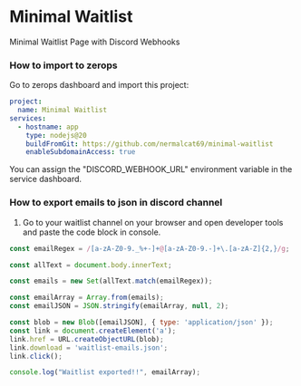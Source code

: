 # Minimal Waitlist
Minimal Waitlist Page with Discord Webhooks


### How to import to zerops
Go to zerops dashboard and import this project:

```yml
project:
  name: Minimal Waitlist
services:
  - hostname: app
    type: nodejs@20
    buildFromGit: https://github.com/nermalcat69/minimal-waitlist
    enableSubdomainAccess: true
```

You can assign the "DISCORD_WEBHOOK_URL" environment variable in the service dashboard.

### How to export emails to json in discord channel

1. Go to your waitlist channel on your browser and open developer tools and paste the code block in console.
   
```javascript
const emailRegex = /[a-zA-Z0-9._%+-]+@[a-zA-Z0-9.-]+\.[a-zA-Z]{2,}/g;

const allText = document.body.innerText;

const emails = new Set(allText.match(emailRegex));

const emailArray = Array.from(emails);
const emailJSON = JSON.stringify(emailArray, null, 2);

const blob = new Blob([emailJSON], { type: 'application/json' });
const link = document.createElement('a');
link.href = URL.createObjectURL(blob);
link.download = 'waitlist-emails.json';
link.click();

console.log("Waitlist exported!!", emailArray);

```
